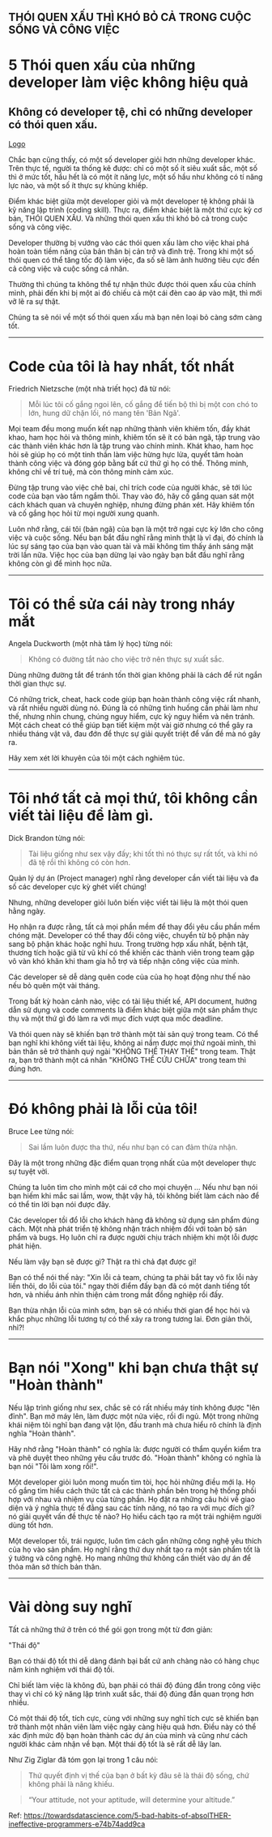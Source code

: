 
## THÓI QUEN XẤU THÌ KHÓ BỎ CẢ TRONG CUỘC SỐNG VÀ CÔNG VIỆC


# 5 Thói quen xấu của những developer làm việc không hiệu quả


## Không có developer tệ, chỉ có những developer có thói quen xấu.

[Logo](https://simplesoft-duongdt3.github.io/Soft-skills-The-software-developer-s-life-manual/images/bad-habits.png)


Chắc bạn cũng thấy, có một số developer giỏi hơn những developer khác. Trên thực tế, người ta thống kê được: chỉ có một số ít siêu xuất sắc, một số thì ở mức tốt, hầu hết là có một ít năng lực, một số hầu như không có tí năng lực nào, và một số ít thực sự khủng khiếp.

Điểm khác biệt giữa một developer giỏi và một developer tệ không phải là kỹ năng lập trình (coding skill). Thực ra, điểm khác biệt là một thứ cực kỳ cơ bản, THÓI QUEN XẤU. Và những thói quen xấu thì khó bỏ cả trong cuộc sống và công việc.

Developer thường bị vướng vào các thói quen xấu làm cho việc khai phá hoàn toàn tiềm năng của bản thân bị cản trở và đình trệ. Trong khi một số thói quen có thể tăng tốc độ làm việc, đa số sẽ làm ảnh hưởng tiêu cực đến cả công việc và cuộc sống cá nhân.

Thường thì chúng ta không thể tự nhận thức được thói quen xấu của chính mình, phải đến khi bị một ai đó chiếu cả một cái đèn cao áp vào mặt, thì mới vỡ lẽ ra sự thật.

Chúng ta sẽ nói về một số thói quen xấu mà bạn nên loại bỏ càng sớm càng tốt.


    

---



# Code của tôi là hay nhất, tốt nhất

Friedrich Nietzsche (một nhà triết học) đã từ nói:

> Mỗi lúc tôi cố gắng ngoi lên, cố gắng để tiến bộ thì bị một con chó to lớn, hung dữ chặn lối, nó mang tên 'Bản Ngã'.

Mọi team đều mong muốn kết nạp những thành viên khiêm tốn, đầy khát khao, ham học hỏi và thông minh, khiêm tốn sẽ ít có bản ngã, tập trung vào các thành viên khác hơn là tập trung vào chính mình. Khát khao, ham học hỏi sẽ giúp họ có một tinh thần làm việc hừng hực lửa, quyết tâm hoàn thành công việc và đóng góp bằng bất cứ thứ gì họ có thể. Thông minh, không chỉ về trí tuệ, mà còn thông minh cảm xúc.

Đừng tập trung vào việc chê bai, chỉ trích code của người khác, sẽ tới lúc code của bạn vào tầm ngắm thôi. Thay vào đó, hãy cố gắng quan sát một cách khách quan và chuyên nghiệp, nhưng đừng phán xét. Hãy khiêm tốn và cố gắng học hỏi từ mọi người xung quanh.

Luôn nhớ rằng, cái tôi (bản ngã) của bạn là một trở ngại cực kỳ lớn cho công việc và cuộc sống. Nếu bạn bắt đầu nghĩ rằng mình thật là vĩ đại, đó chính là lúc sự sáng tạo của bạn vào quan tài và mãi không tìm thấy ánh sáng mặt trời lần nữa. Việc học của bạn dừng lại vào ngày bạn bắt đầu nghĩ rằng không còn gì để mình học nữa.


    

---



# Tôi có thể sửa cái này trong nháy mắt

Angela Duckworth (một nhà tâm lý học) từng nói:

> Không có đường tắt nào cho việc trở nên thực sự xuất sắc.

Dùng những đường tắt để tránh tốn thời gian không phải là cách để rút ngắn thời gian thực sự.

Có những trick, cheat, hack code giúp bạn hoàn thành công việc rất nhanh, và rất nhiều người dùng nó. Đúng là có những tình huống cần phải làm như thế, nhưng nhìn chung, chúng nguy hiểm, cực kỳ nguy hiểm và nên tránh. Một cách cheat có thể giúp bạn tiết kiệm một vài giờ nhưng có thể gây ra nhiều tháng vật vã, đau đớn để thực sự giải quyết triệt để vấn đề mà nó gây ra.

Hãy xem xét lời khuyên của tôi một cách nghiêm túc.


    

---



# Tôi nhớ tất cả mọi thứ, tôi không cần viết tài liệu để làm gì.

Dick Brandon từng nói:

> Tài liệu giống như sex vậy đấy; khi tốt thì nó thực sự rất tốt, và khi nó đã tệ rồi thì không có còn hơn.

Quản lý dự án (Project manager) nghĩ rằng developer cần viết tài liệu và đa số các developer cực kỳ ghét viết chúng!

Nhưng, những developer giỏi luôn biến việc viết tài liệu là một thói quen hằng ngày.

Họ nhận ra được rằng, tất cả mọi phần mềm để thay đổi yêu cầu phần mềm chóng mặt. Developer có thể thay đổi công việc, chuyển từ bộ phận này sang bộ phận khác hoặc nghỉ hưu. Trong trường hợp xấu nhất, bệnh tật, thương tích hoặc giã từ vũ khí có thể khiến các thành viên trong team gặp vô vàn khó khăn khi tham gia hỗ trợ và tiếp nhận công việc của mình.

Các developer sẽ dễ dàng quên code của của họ hoạt động như thế nào nếu bỏ quên một vài tháng.

Trong bất kỳ hoàn cảnh nào, việc có tài liệu thiết kế, API document, hướng dẫn sử dụng và code comments là điểm khác biệt giữa một sản phẩm thực thụ và một thứ gì đó làm ra với mục đích vượt qua mốc deadline.

Và thói quen này sẽ khiến bạn trở thành một tài sản quý trong team. Có thể bạn nghĩ khi không viết tài liệu, không ai nắm được mọi thứ ngoài mình, thì bản thân sẽ trở thành quý ngài "KHÔNG THỂ THAY THẾ" trong team. Thật ra, bạn trở thành một cá nhân "KHÔNG THỂ CỨU CHỮA" trong team thì đúng hơn.


    

---



# Đó không phải là lỗi của tôi!

Bruce Lee từng nói:

> Sai lầm luôn được tha thứ, nếu như bạn có can đảm thừa nhận.

Đây là một trong những đặc điểm quan trọng nhất của một developer thực sự tuyệt vời.

Chúng ta luôn tìm cho mình một cái cớ cho mọi chuyện ... Nếu như bạn nói bạn hiếm khi mắc sai lầm, wow, thật vậy hả, tôi không biết làm cách nào để có thể tin lời bạn nói được đây.

Các developer tồi đổ lỗi cho khách hàng đã không sử dụng sản phẩm đúng cách. Một nhà phát triển tệ không nhận trách nhiệm đối với toàn bộ sản phẩm và bugs. Họ luôn chỉ ra được người chịu trách nhiệm khi một lỗi được phát hiện.

Nếu làm vậy bạn sẽ được gì? Thật ra thì chả đạt được gì!

Bạn có thể nói thế này: "Xin lỗi cả team, chúng ta phải bắt tay vô fix lỗi này liền thôi, do lỗi của tôi." ngay thời điểm đấy bạn đã có một danh tiếng tốt hơn, và nhiều ánh nhìn thiện cảm trong mắt đồng nghiệp rồi đấy.

Bạn thừa nhận lỗi của mình sớm, bạn sẽ có nhiều thời gian để học hỏi và khắc phục những lỗi tương tự có thể xảy ra trong tương lai. Đơn giản thôi, nhỉ?!


    

---



# Bạn nói "Xong" khi bạn chưa thật sự "Hoàn thành"

Nếu lập trình giống như sex, chắc sẽ có rất nhiều máy tính không được "lên đỉnh". Bạn mở máy lên, làm được một nửa việc, rồi đi ngủ. Một trong những khái niệm tôi nghĩ bạn đang vật lộn, đấu tranh mà chưa hiểu rõ chính là định nghĩa "Hoàn thành".

Hãy nhớ rằng "Hoàn thành" có nghĩa là: được người có thẩm quyền kiểm tra và phê duyệt theo những yêu cầu trước đó. "Hoàn thành" không có nghĩa là bạn nói "Tôi làm xong rồi!".

Một developer giỏi luôn mong muốn tìm tòi, học hỏi những điều mới lạ. Họ cố gắng tìm hiểu cách thức tất cả các thành phần bên trong hệ thống phối hợp với nhau và nhiệm vụ của từng phần. Họ đặt ra những câu hỏi về giao diện và ý nghĩa thực tế đằng sau các tính năng, nó tạo ra với mục đích gì? nó giải quyết vấn đề thực tế nào? Họ hiểu cách tạo ra một trải nghiệm người dùng tốt hơn.

Một developer tồi, trái ngược, luôn tìm cách gắn những công nghệ yêu thích của họ vào sản phẩm. Họ nghĩ rằng thứ duy nhất tạo ra một sản phẩm tốt là ý tưởng và công nghệ. Họ mang những thứ không cần thiết vào dự án để thỏa mãn sở thích bản thân.



---



# Vài dòng suy nghĩ

Tất cả những thứ ở trên có thể gói gọn trong một từ đơn giản:

"Thái độ"

Bạn có thái độ tốt thì dễ dàng đánh bại bất cứ anh chàng nào có hàng chục năm kinh nghiệm với thái độ tồi.

Chỉ biết làm việc là không đủ, bạn phải có thái độ đúng đắn trong công việc thay vì chỉ có kỹ năng lập trình xuất sắc, thái độ đúng đắn quan trọng hơn nhiều.

Có một thái độ tốt, tích cực, cùng với những suy nghĩ tích cực sẽ khiến bạn trở thành một nhân viên làm việc ngày càng hiệu quả hơn. Điều này có thể xác định mức độ bạn hoàn thành các dự án của mình và cũng như cách người khác cảm nhận về bạn. Một thái độ tốt là sẽ rất dễ lây lan.

Như Zig Ziglar đã tóm gọn lại trong 1 câu nói:

> Thứ quyết định vị thế của bạn ở bất kỳ đâu sẽ là thái độ sống, chứ không phải là năng khiếu. 

> “Your attitude, not your aptitude, will determine your altitude.”

 

Ref: https://towardsdatascience.com/5-bad-habits-of-absolTHER-ineffective-programmers-e74b74add9ca

